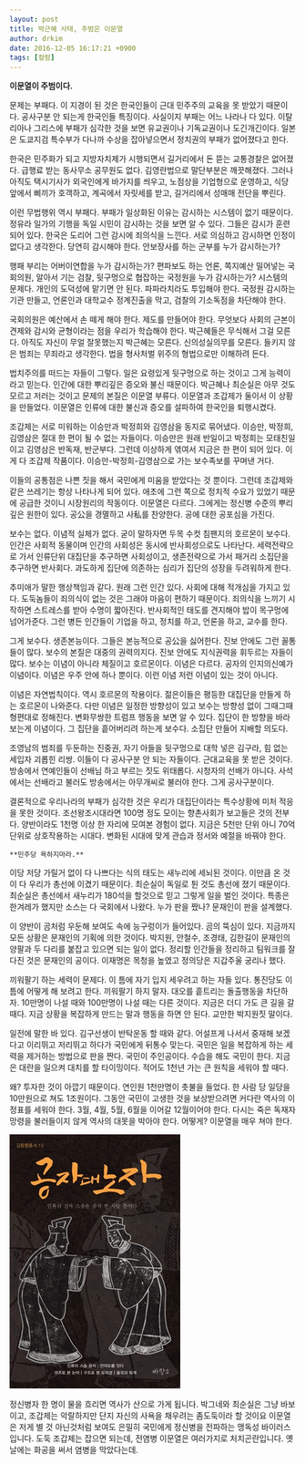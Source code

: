 ```yaml
---
layout: post
title: 박근혜 사태, 주범은 이문열
author: drkim
date: 2016-12-05 16:17:21 +0900
tags: [컬럼]
---
```

**이문열이 주범이다.**

  


문제는 부패다. 이 지경이 된 것은 한국인들이 근대 민주주의 교육을 못 받았기 때문이다. 공사구분 안 되는게 한국인들 특징이다. 사실이지 부패는 어느 나라나 다 있다. 이탈리아나 그리스에 부패가 심각한 것을 보면 유교권이나 기독교권이나 도긴개긴이다. 일본은 도쿄지검 특수부가 다나까 수상을 잡아넣으면서 정치권의 부패가 없어졌다고 한다. 

  


한국은 민주화가 되고 지방자치제가 시행되면서 길거리에서 돈 뜯는 교통경찰은 없어졌다. 급행료 받는 동사무소 공무원도 없다. 김영란법으로 말단부분은 깨끗해졌다. 그러나 아직도 택시기사가 외국인에게 바가지를 씌우고, 노점상을 기업형으로 운영하고, 식당 앞에서 삐끼가 호객하고, 계곡에서 자릿세를 받고, 길거리에서 성매매 전단을 뿌린다. 

  


이런 무법행위 역시 부패다. 부패가 일상화된 이유는 감시하는 시스템이 없기 때문이다. 정유라 일가의 기행을 독일 시민이 감시하는 것을 보면 알 수 있다. 그들은 감시가 훈련되어 있다. 한국은 도리어 그런 감시에 죄의식을 느낀다. 서로 의심하고 감시하면 인정이 없다고 생각한다. 당연히 감시해야 한다. 안보장사를 하는 군부를 누가 감시하는가? 

  


행패 부리는 어버이연합을 누가 감시하는가? 편파보도 하는 언론, 쪽지예산 밀어넣는 국회의원, 알아서 기는 검찰, 뒷구멍으로 협잡하는 국정원을 누가 감시하는가? 시스템의 문제다. 개인의 도덕성에 맡기면 안 된다. 파파라치라도 투입해야 한다. 국정원 감시하는 기관 만들고, 언론인과 대학교수 정계진출을 막고, 검찰의 기소독점을 차단해야 한다. 

  


국회의원은 예산에서 손 떼게 해야 한다. 제도를 만들어야 한다. 무엇보다 사회의 근본이 견제와 감시와 균형이라는 점을 우리가 학습해야 한다. 박근혜들은 무식해서 그걸 모른다. 아직도 자신이 무얼 잘못했는지 박근혜는 모른다. 신의성실의무를 모른다. 들키지 않은 범죄는 무죄라고 생각한다. 법을 형사처벌 위주의 형법으로만 이해하려 든다. 

  


법치주의를 떠드는 자들이 그렇다. 일은 요령있게 뒷구멍으로 하는 것이고 그게 능력이라고 믿는다. 인간에 대한 뿌리깊은 증오와 불신 때문이다. 박근혜나 최순실은 아무 것도 모르고 저러는 것이고 문제의 본질은 이문열 부류다. 이문열과 조갑제가 둘이서 이 상황을 만들었다. 이문열은 인류에 대한 불신과 증오를 설파하여 한국인을 퇴행시켰다. 

  


조갑제는 서로 미워하는 이승만과 박정희와 김영삼을 동지로 묶어냈다. 이승만, 박정희, 김영삼은 절대 한 편이 될 수 없는 자들이다. 이승만은 원래 반일이고 박정희는 모태친일이고 김영삼은 반독재, 반군부다. 그런데 이상하게 엮여서 지금은 한 편이 되어 있다. 이게 다 조갑제 작품이다. 이승만-박정희-김영삼으로 가는 보수족보를 꾸며낸 거다. 

  


이들의 공통점은 나쁜 짓을 해서 국민에게 미움을 받았다는 것 뿐이다. 그런데 조갑제와 같은 쓰레기는 항상 나타나게 되어 있다. 애초에 그런 쪽으로 정치적 수요가 있었기 때문에 공급한 것이니 시장원리의 작동이다. 이문열은 다르다. 그에게는 정신병 수준의 뿌리깊은 원한이 있다. 공公을 경멸하고 사私를 찬양한다. 공에 대한 공포심을 가진다. 

  


보수는 없다. 이념적 실체가 없다. 굳이 말하자면 두목 수컷 침팬지의 호르몬이 보수다. 인간은 사회적 동물이며 인간의 사회성은 동시에 반사회성으로도 나타난다. 세력전략으로 가서 인류단위 대집단을 추구하면 사회성이고, 생존전략으로 가서 패거리 소집단을 추구하면 반사회다. 과도하게 집단에 의존하는 심리가 집단의 성장을 두려워하게 한다. 

  


추미애가 말한 행상책임과 같다. 원래 그런 인간 있다. 사회에 대해 적개심을 가지고 있다. 도둑놈들이 죄의식이 없는 것은 그래야 마음이 편하기 때문이다. 죄의식을 느끼기 시작하면 스트레스를 받아 수명이 짧아진다. 반사회적인 태도를 견지해야 밥이 목구멍에 넘어가준다. 그런 병든 인간들이 기업을 하고, 정치를 하고, 언론을 하고, 교수를 한다. 

  


그게 보수다. 생존본능이다. 그들은 본능적으로 공公을 싫어한다. 진보 안에도 그런 꼴통들이 많다. 보수의 본질은 대중의 권력의지다. 진보 안에도 지식권력을 휘두르는 자들이 많다. 보수는 이념이 아니라 체질이고 호르몬이다. 이념은 다르다. 공자의 인지의신예가 이념이다. 이념은 우주 안에 하나 뿐이다. 이런 이념 저런 이념이 있는 것이 아니다. 

  


이념은 자연법칙이다. 역시 호르몬의 작용이다. 젊은이들은 평등한 대집단을 만들게 하는 호르몬이 나와준다. 다만 이념은 일정한 방향성이 있고 보수는 방향성 없이 그때그때 형편대로 정해진다. 변화무쌍한 트럼프 행동을 보면 알 수 있다. 집단이 한 방향을 바라보는게 이념이다. 그 집단을 흩어버리려 하는게 보수다. 소집단 만들어 지배할 의도다. 

  


조영남의 범죄를 두둔하는 진중권, 자기 아들을 뒷구멍으로 대학 넣은 김구라, 힘 없는 세입자 괴롭힌 리쌍. 이들이 다 공사구분 안 되는 자들이다. 근대교육을 못 받은 것이다. 방송에서 연예인들이 선배님 하고 부르는 짓도 위태롭다. 시청자의 선배가 아니다. 사석에서는 선배라고 불러도 방송에서는 아무개씨로 불러야 한다. 그게 공사구분이다. 

  


결론적으로 우리나라의 부패가 심각한 것은 우리가 대집단이라는 특수상황에 미처 적응을 못한 것이다. 조선왕조시대라면 100명 정도 모이는 향촌사회가 보고들은 것의 전부다. 양반이라도 1천명 이상 한 자리에 모여본 경험이 없다. 지금은 5천만 단위 아니 70억 단위로 상호작용하는 시대다. 변화된 시대에 맞게 관습과 정서와 예절을 바꿔야 한다.



  


 

    **민주당 욕하지마라.**

  


이당 저당 가릴거 없이 다 나쁘다는 식의 태도는 새누리에 세뇌된 것이다. 이만큼 온 것이 다 우리가 총선에 이겼기 때문이다. 최순실이 독일로 튄 것도 총선에 졌기 때문이다. 최순실은 총선에서 새누리가 180석을 할것으로 믿고 그렇게 일을 벌인 것이다. 특종은 한겨레가 했지만 소스는 다 국회에서 나왔다. 누가 판을 짰나? 문재인이 판을 설계했다. 

  


이 양반이 곰처럼 우둔해 보여도 속에 능구렁이가 들어있다. 곰의 뚝심이 있다. 지금까지 모든 상황은 문재인의 기획에 의한 것이다. 박지원, 안철수, 조경태, 김한길이 문재인의 양팔과 두 다리를 붙잡고 있으면 되는 일이 없다. 정리할 인간들을 정리하고 팀워크를 잘 다진 것은 문재인의 공이다. 이재명은 목청을 높였고 정의당은 지갑주울 궁리나 했다. 

  


끼워팔기 하는 세력이 문제다. 이 틈에 자기 입지 세우려고 하는 자들 있다. 통진당도 이 틈에 어떻게 해 보려고 한다. 끼워팔기 하지 말자. 대오를 흩트리는 돌출행동을 차단하자. 10만명이 나설 때와 100만명이 나설 때는 다른 것이다. 지금은 더디 가도 큰 길을 갈 때다. 지금 상황을 복잡하게 만드는 말과 행동을 하면 안 된다. 교만한 박지원짓 말이다. 

  


일전에 말한 바 있다. 김구선생이 반탁운동 할 때와 같다. 어설프게 나서서 중재해 보겠다고 이리뛰고 저리뛰고 하다가 국민에게 뒤통수 맞는다. 국민은 일을 복잡하게 하는 세력을 제거하는 방법으로 판을 짠다. 국민이 주인공이다. 수습을 해도 국민이 한다. 지금은 대란을 일으켜 대치를 할 타이밍이다. 적어도 1천년 가는 큰 원칙을 세워야 할 때다. 

  


왜? 투자한 것이 아깝기 때문이다. 연인원 1천만명이 촛불을 들었다. 한 사람 당 일당을 10만원으로 쳐도 1조원이다. 그동안 국민이 고생한 것을 보상받으려면 커다란 역사의 이정표를 세워야 한다. 3월, 4월, 5월, 6월을 이어갈 12월이어야 한다. 다시는 죽은 독재자 망령을 불러들이지 않게 역사의 대못을 박아야 한다. 어떻게? 이문열을 매우 쳐야 한다.

  


  


![](/files/attach/images/199/314/785/555.jpg)

  


정신병자 한 명이 물을 흐리면 역사가 산으로 가게 됩니다. 박그네와 최순실은 그냥 바보이고, 조갑제는 악랄하지만 단지 자신의 사욕을 채우려는 좀도둑이라 할 것이요 이문열은 저게 별 것 아닌것처럼 보여도 은밀히 국민에게 정신병을 전파하는 맹독성 바이러스입니다. 도둑 조갑제는 잡으면 되는데, 전염병 이문열은 여러가지로 처치곤란입니다. 옛날에는 화공을 써서 염병을 막았다는데.